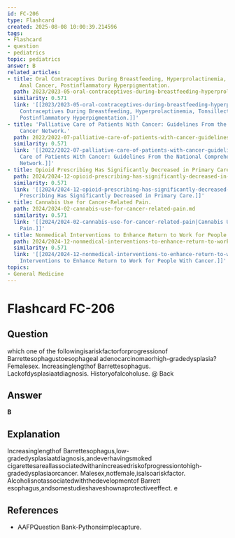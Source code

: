 ```yaml
---
id: FC-206
type: Flashcard
created: 2025-08-08 10:00:39.214596
tags:
- Flashcard
- question
- pediatrics
topic: pediatrics
answer: B
related_articles:
- title: Oral Contraceptives During Breastfeeding, Hyperprolactinemia, Tonsillectomy,
    Anal Cancer, Postinflammatory Hyperpigmentation.
  path: 2023/2023-05-oral-contraceptives-during-breastfeeding-hyperprolactinemia.md
  similarity: 0.571
  link: '[[2023/2023-05-oral-contraceptives-during-breastfeeding-hyperprolactinemia|Oral
    Contraceptives During Breastfeeding, Hyperprolactinemia, Tonsillectomy, Anal Cancer,
    Postinflammatory Hyperpigmentation.]]'
- title: 'Palliative Care of Patients With Cancer: Guidelines From the National Comprehensive
    Cancer Network.'
  path: 2022/2022-07-palliative-care-of-patients-with-cancer-guidelines-from-the.md
  similarity: 0.571
  link: '[[2022/2022-07-palliative-care-of-patients-with-cancer-guidelines-from-the|Palliative
    Care of Patients With Cancer: Guidelines From the National Comprehensive Cancer
    Network.]]'
- title: Opioid Prescribing Has Significantly Decreased in Primary Care.
  path: 2024/2024-12-opioid-prescribing-has-significantly-decreased-in-primary-ca.md
  similarity: 0.571
  link: '[[2024/2024-12-opioid-prescribing-has-significantly-decreased-in-primary-ca|Opioid
    Prescribing Has Significantly Decreased in Primary Care.]]'
- title: Cannabis Use for Cancer-Related Pain.
  path: 2024/2024-02-cannabis-use-for-cancer-related-pain.md
  similarity: 0.571
  link: '[[2024/2024-02-cannabis-use-for-cancer-related-pain|Cannabis Use for Cancer-Related
    Pain.]]'
- title: Nonmedical Interventions to Enhance Return to Work for People With Cancer.
  path: 2024/2024-12-nonmedical-interventions-to-enhance-return-to-work-for-peopl.md
  similarity: 0.571
  link: '[[2024/2024-12-nonmedical-interventions-to-enhance-return-to-work-for-peopl|Nonmedical
    Interventions to Enhance Return to Work for People With Cancer.]]'
topics:
- General Medicine
---
```


# Flashcard FC-206

## Question

which one of the followingisariskfactorforprogressionof Barrettesophagustoesophageal adenocarcinomaorhigh-gradedysplasia? Femalesex. Increasinglengthof Barrettesophagus. Lackofdysplasiaatdiagnosis. Historyofalcoholuse. @ Back

## Answer

**B**

## Explanation

Increasinglengthof Barrettesophagus,low-gradedysplasiaatdiagnosis,andeverhavingsmoked cigarettesareallassociatedwithanincreasedriskofprogressiontohigh-gradedysplasiaorcancer. Malesex,notfemale,isalsoariskfactor. Alcoholisnotassociatedwiththedevelopmentof Barrett esophagus,andsomestudieshaveshownaprotectiveeffect. e

## References

- AAFPQuestion Bank-Pythonsimplecapture.

